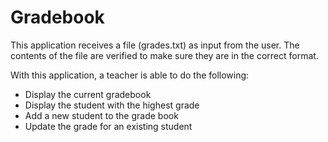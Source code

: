 # Gradebook

This application receives a file (grades.txt) as input from the user. The contents of the file are verified to make sure they are in the correct format. 

With this application, a teacher is able to do the following:
- Display the current gradebook
- Display the student with the highest grade
- Add a new student to the grade book
- Update the grade for an existing student
